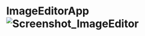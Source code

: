 # ImageEditorApp![Screenshot_ImageEditor](https://github.com/FinNnT/ImageEditorApp/assets/154486338/7f7f4c8c-d39c-46e4-b38d-ce2ea7c70587)

 
